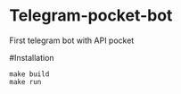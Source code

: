 # Telegram-pocket-bot
First telegram bot with API pocket

#Installation
```
make build
make run
```
